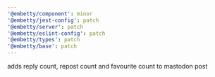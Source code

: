 ```yaml
---
'@embetty/component': minor
'@embetty/jest-config': patch
'@embetty/server': patch
'@embetty/eslint-config': patch
'@embetty/types': patch
'@embetty/base': patch
---
```


adds reply count, repost count and favourite count to mastodon post
